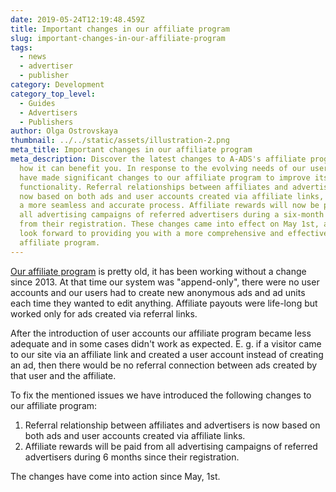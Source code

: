 ```yaml
---
date: 2019-05-24T12:19:48.459Z
title: Important changes in our affiliate program
slug: important-changes-in-our-affiliate-program
tags:
  - news
  - advertiser
  - publisher
category: Development
category_top_level:
  - Guides
  - Advertisers
  - Publishers
author: Olga Ostrovskaya
thumbnail: ../../static/assets/illustration-2.png
meta_title: Important changes in our affiliate program
meta_description: Discover the latest changes to A-ADS's affiliate program and
  how it can benefit you. In response to the evolving needs of our users, we
  have made significant changes to our affiliate program to improve its
  functionality. Referral relationships between affiliates and advertisers are
  now based on both ads and user accounts created via affiliate links, ensuring
  a more seamless and accurate process. Affiliate rewards will now be paid from
  all advertising campaigns of referred advertisers during a six-month period
  from their registration. These changes came into effect on May 1st, and we
  look forward to providing you with a more comprehensive and effective
  affiliate program.
---
```

[Our affiliate program](https://a-ads.com/blog/2018-10-04-become-our-affiliate-partner-and-take-50-of-our-fees/) is pretty old, it has been working without a change since 2013. At that time our system was "append-only", there were no user accounts and our users had to create new anonymous ads and ad units each time they wanted to edit anything. Affiliate payouts were life-long but worked only for ads created via referral links.

After the introduction of user accounts our affiliate program became less adequate and in some cases didn't work as expected. E. g. if a visitor came to our site via an affiliate link and created a user account instead of creating an ad, then there would be no referral connection between ads created by that user and the affiliate.

To fix the mentioned issues we have introduced the following changes to our affiliate program:

1. Referral relationship between affiliates and advertisers is now based on both ads and user accounts created via affiliate links.
2. Affiliate rewards will be paid from all advertising campaigns of referred advertisers during 6 months since their registration.

The changes have come into action since May, 1st.
